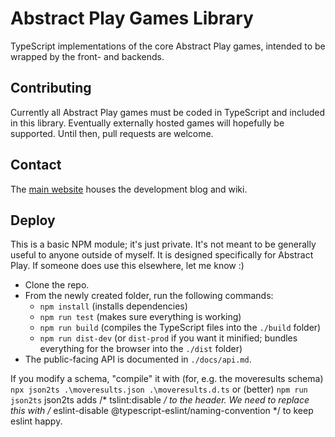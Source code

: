 # Abstract Play Games Library

TypeScript implementations of the core Abstract Play games, intended to be wrapped by the front- and backends.

## Contributing

Currently all Abstract Play games must be coded in TypeScript and included in this library. Eventually externally hosted games will hopefully be supported. Until then, pull requests are welcome.

## Contact

The [main website](https://www.abstractplay.com) houses the development blog and wiki.

## Deploy

This is a basic NPM module; it's just private. It's not meant to be generally useful to anyone outside of myself. It is designed specifically for Abstract Play. If someone does use this elsewhere, let me know :)

- Clone the repo.
- From the newly created folder, run the following commands:
  - `npm install` (installs dependencies)
  - `npm run test` (makes sure everything is working)
  - `npm run build` (compiles the TypeScript files into the `./build` folder)
  - `npm run dist-dev` (or `dist-prod` if you want it minified; bundles everything for the browser into the `./dist` folder)
- The public-facing API is documented in `./docs/api.md`.

If you modify a schema, "compile" it with (for, e.g. the moveresults schema)
  `npx json2ts .\moveresults.json .\moveresults.d.ts`
or (better)
  `npm run json2ts`
json2ts adds 
  /* tslint:disable */ 
to the header. We need to replace this with 
  /* eslint-disable @typescript-eslint/naming-convention */
to keep eslint happy.

